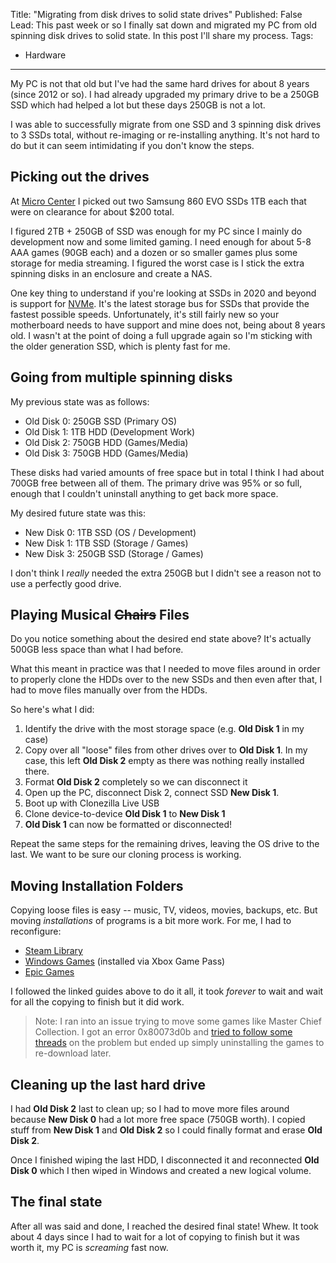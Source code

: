 Title: "Migrating from disk drives to solid state drives"
Published: False
Lead: This past week or so I finally sat down and migrated my PC from old spinning disk drives to solid state. In this post I'll share my process.
Tags:
- Hardware
---

My PC is not that old but I've had the same hard drives for about 8 years (since 2012 or so). I had already upgraded my primary drive to be a 250GB SSD which had helped a lot but these days 250GB is not a lot.

I was able to successfully migrate from one SSD and 3 spinning disk drives to 3 SSDs total, without re-imaging or re-installing anything. It's not hard to do but it can seem intimidating if you don't know the steps.

## Picking out the drives

At [Micro Center](https://microcenter.com) I picked out two Samsung 860 EVO SSDs 1TB each that were on clearance for about $200 total.

I figured 2TB + 250GB of SSD was enough for my PC since I mainly do development now and some limited gaming. I need enough for about 5-8 AAA games (90GB each) and a dozen or so smaller games plus some storage for media streaming. I figured the worst case is I stick the extra spinning disks in an enclosure and create a NAS.

One key thing to understand if you're looking at SSDs in 2020 and beyond is support for [NVMe](https://www.pcworld.com/article/2899351/everything-you-need-to-know-about-nvme.html). It's the latest storage bus for SSDs that provide the fastest possible speeds. Unfortunately, it's still fairly new so your motherboard needs to have support and mine does not, being about 8 years old. I wasn't at the point of doing a full upgrade again so I'm sticking with the older generation SSD, which is plenty fast for me.

## Going from multiple spinning disks

My previous state was as follows:

- Old Disk 0: 250GB SSD (Primary OS)
- Old Disk 1: 1TB HDD (Development Work)
- Old Disk 2: 750GB HDD (Games/Media)
- Old Disk 3: 750GB HDD (Games/Media)

These disks had varied amounts of free space but in total I think I had about 700GB free between all of them. The primary drive was 95% or so full, enough that I couldn't uninstall anything to get back more space.

My desired future state was this:

- New Disk 0: 1TB SSD (OS / Development)
- New Disk 1: 1TB SSD (Storage / Games)
- New Disk 3: 250GB SSD (Storage / Games)

I don't think I _really_ needed the extra 250GB but I didn't see a reason not to use a perfectly good drive.

## Playing Musical ~~Chairs~~ Files

Do you notice something about the desired end state above? It's actually 500GB less space than what I had before.

What this meant in practice was that I needed to move files around in order to properly clone the HDDs over to the new SSDs and then even after that, I had to move files manually over from the HDDs.

So here's what I did:

1. Identify the drive with the most storage space (e.g. **Old Disk 1** in my case)
2. Copy over all "loose" files from other drives over to **Old Disk 1**. In my case, this left **Old Disk 2** empty as there was nothing really installed there.
3. Format **Old Disk 2** completely so we can disconnect it
4. Open up the PC, disconnect Disk 2, connect SSD **New Disk 1**.
5. Boot up with Clonezilla Live USB
6. Clone device-to-device **Old Disk 1** to **New Disk 1**
7. **Old Disk 1** can now be formatted or disconnected!

Repeat the same steps for the remaining drives, leaving the OS drive to the last. We want to be sure our cloning process is working.

## Moving Installation Folders

Copying loose files is easy -- music, TV, videos, movies, backups, etc. But moving _installations_ of programs is a bit more work. For me, I had to reconfigure:

- [Steam Library](https://www.howtogeek.com/257472/how-to-painlessly-move-your-steam-library-to-another-folder-or-hard-drive/)
- [Windows Games](https://www.windowscentral.com/how-install-apps-separate-drive-windows-10) (installed via Xbox Game Pass)
- [Epic Games](https://www.howtogeek.com/404999/how-to-move-fortnite-to-another-folder-drive-or-pc/)

I followed the linked guides above to do it all, it took _forever_ to wait and wait for all the copying to finish but it did work.

> Note: I ran into an issue trying to move some games like Master Chief Collection. I got an error 0x80073d0b and [tried to follow some threads](https://answers.microsoft.com/en-us/windows/forum/apps_windows_10-winapps/windows-10-getting-error-0x80073d0b-when-moving/f42ecd3c-f386-4967-8df7-4887bd2f45e4?page=1&auth=1) on the problem but ended up simply uninstalling the games to re-download later.

## Cleaning up the last hard drive

I had **Old Disk 2** last to clean up; so I had to move more files around because **New Disk 0** had a lot more free space (750GB worth). I copied stuff from **New Disk 1** and **Old Disk 2** so I could finally format and erase **Old Disk 2**.

Once I finished wiping the last HDD, I disconnected it and reconnected **Old Disk 0** which I then wiped in Windows and created a new logical volume.

## The final state

After all was said and done, I reached the desired final state! Whew. It took about 4 days since I had to wait for a lot of copying to finish but it was worth it, my PC is _screaming_ fast now.